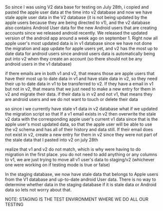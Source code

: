 So since I was using V2 data base for testing on July 28th, i copied and pasted the apple user data at the time into v2 database and now we have stale apple user data in the V2 database (it is not being updated by the apple users because they are being directed to v1), and the v2 database also contains Android User data for the new Android users that are creating accounts since we released android recently. We released the updated version of the android app around a week ago on september 1. Right now all apple user's most updated data is in v1 database since we have not done the migration and app update for apple users yet, and v2 has the most up to date data for android users since android users data is automatically being put into v2 when they create an account (so there should not be any android users in the v1 database)

if there emails are in both v1 and v2, that means those are apple users that have their most up to date data in v1 and have stale data in v2, so they need their up to date data in v1 to be transferred to v2. If they have a email in v1 but not in v2, that means that we just need to make a new entry for them in v2 and migrate their data. if their data is in v2 and not v1, that means they are android users and we do not want to touch or delete their data

so since i we currently have stale v1 data in v2 database what if we updated the migration script so that If a v1 email exists in v2 then overwrite the stale v2 data with the corresponding apple user's current v1 data since that is the apple user's most updated data, so that the apple user will be able to use the v2 schema and has all of their history and data still. If their email does not exist in v2, create a new entry for them in v2 since they were not part of the stale data that I pasted into v2 on july 28th


realize that v1 and v2 do not match, which is why were having to do migration in the first place. you do not need to add anything or any columns to v1, we are just trying to move all v1 user's data to staging/v2 (whichever one were working on if testing mode is true or false)


In the staging database, we now have stale data that belongs to Apple users from the V1 database and up-to-date android User data. There is no way to determine whether data in the staging database if it is stale data or Android data so lets not worry about that.



NOTE: STAGING IS THE TEST ENVIRONMENT WHERE WE DO ALL OUR TESTING